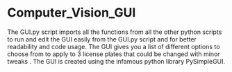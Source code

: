 # Computer_Vision_GUI
The GUI.py script imports all the functions from all the other python scripts to run and edit the GUI easily from the GUI.py script
and for better readability and code usage.
The GUI gives you a list of different options to choose from to apply to 3 license plates that could be changed with minor tweaks .
The GUI is created using the infamous python library PySimpleGUI.
